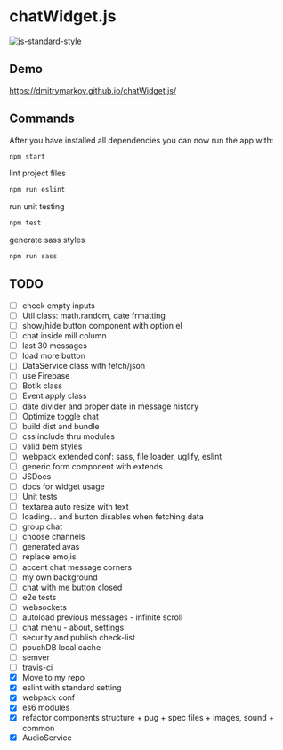 # chatWidget.js

[![js-standard-style](https://img.shields.io/badge/code%20style-standard-brightgreen.svg)](http://standardjs.com)

## Demo

https://dmitrymarkov.github.io/chatWidget.js/

## Commands


After you have installed all dependencies you can now run the app with:
```bash
npm start
```

lint project files
```bash
npm run eslint
```

run unit testing
```bash
npm test
```

generate sass styles
```bash
npm run sass
```

## TODO

- [ ] check empty inputs
- [ ] Util class: math.random, date frmatting
- [ ] show/hide button component with option el
- [ ] chat inside mill column
- [ ] last 30 messages
- [ ] load more button
- [ ] DataService class with fetch/json
- [ ] use Firebase
- [ ] Botik class
- [ ] Event apply class
- [ ] date divider and proper date in message history
- [ ] Optimize toggle chat
- [ ] build dist and bundle
- [ ] css include thru modules
- [ ] valid bem styles
- [ ] webpack extended conf: sass, file loader, uglify, eslint
- [ ] generic form component with extends
- [ ] JSDocs
- [ ] docs for widget usage
- [ ] Unit tests
- [ ] textarea auto resize with text
- [ ] loading... and button disables when fetching data
- [ ] group chat
- [ ] choose channels
- [ ] generated avas
- [ ] replace emojis
- [ ] accent chat message corners
- [ ] my own background
- [ ] chat with me button closed
- [ ] e2e tests
- [ ] websockets
- [ ] autoload previous messages - infinite scroll
- [ ] chat menu - about, settings
- [ ] security and publish check-list
- [ ] pouchDB local cache
- [ ] semver
- [ ] travis-ci
- [x] Move to my repo
- [x] eslint with standard setting
- [x] webpack conf
- [x] es6 modules
- [x] refactor components structure + pug + spec files + images, sound + common
- [x] AudioService
